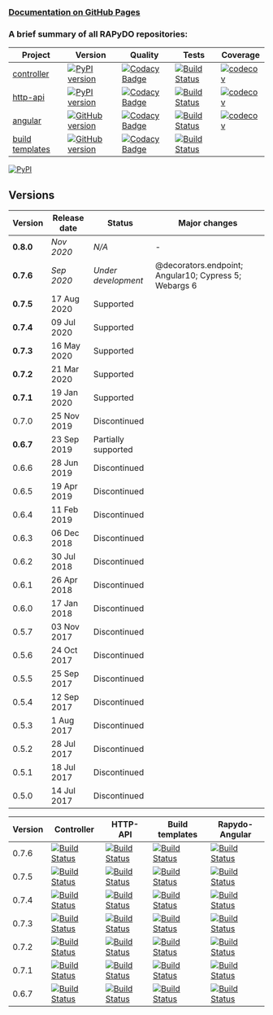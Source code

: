 ### [Documentation on GitHub Pages](https://rapydo.github.io/docs)

### A brief summary of all RAPyDO repositories:

| Project | Version | Quality | Tests | Coverage |
| --- | --- | --- | --- | --- |
| [controller](https://github.com/rapydo/do) | [![PyPI version](https://badge.fury.io/py/rapydo-controller.svg)](https://badge.fury.io/py/rapydo-controller) | [![Codacy Badge](https://app.codacy.com/project/badge/Grade/0668957ee3a04608887b2e9a7fdea198)](https://www.codacy.com/gh/rapydo/do?utm_source=github.com&amp;utm_medium=referral&amp;utm_content=rapydo/do&amp;utm_campaign=Badge_Grade) | [![Build Status](https://travis-ci.com/rapydo/do.svg?branch=0.7.6)](https://travis-ci.com/rapydo/do) | [![codecov](https://codecov.io/gh/rapydo/do/branch/0.7.6/graph/badge.svg)](https://codecov.io/gh/rapydo/do) |
| [http-api](https://github.com/rapydo/http-api) | [![PyPI version](https://badge.fury.io/py/rapydo-http.svg)](https://badge.fury.io/py/rapydo-http) | [![Codacy Badge](https://app.codacy.com/project/badge/Grade/7fb33f343d824eaeb323672545ad9cca)](https://www.codacy.com/gh/rapydo/http-api?utm_source=github.com&amp;utm_medium=referral&amp;utm_content=rapydo/http-api&amp;utm_campaign=Badge_Grade) | [![Build Status](https://travis-ci.com/rapydo/http-api.svg?branch=0.7.6)](https://travis-ci.com/rapydo/http-api) | [![codecov](https://codecov.io/gh/rapydo/http-api/branch/0.7.6/graph/badge.svg)](https://codecov.io/gh/rapydo/http-api) |
| [angular](https://github.com/rapydo/rapydo-angular) | [![GitHub version](https://img.shields.io/github/tag/rapydo/rapydo-angular.svg)](https://github.com/rapydo/rapydo-angular/releases) | [![Codacy Badge](https://app.codacy.com/project/badge/Grade/1e839e6b61d4465088989d068c0fcafe)](https://www.codacy.com/gh/rapydo/rapydo-angular?utm_source=github.com&amp;utm_medium=referral&amp;utm_content=rapydo/rapydo-angular&amp;utm_campaign=Badge_Grade) | [![Build Status](https://travis-ci.com/rapydo/rapydo-angular.svg?branch=0.7.6)](https://travis-ci.com/rapydo/rapydo-angular) | [![codecov](https://codecov.io/gh/rapydo/rapydo-angular/branch/0.7.6/graph/badge.svg)](https://codecov.io/gh/rapydo/rapydo-angular) |
| [build templates](https://github.com/rapydo/build-templates) | [![GitHub version](https://img.shields.io/github/tag/rapydo/build-templates.svg)](https://github.com/rapydo/build-templates/releases) | [![Codacy Badge](https://app.codacy.com/project/badge/Grade/985f3eb2469f4e3dbb84edf64d354c47)](https://www.codacy.com/gh/rapydo/build-templates?utm_source=github.com&amp;utm_medium=referral&amp;utm_content=rapydo/build-templates&amp;utm_campaign=Badge_Grade) | [![Build Status](https://travis-ci.com/rapydo/build-templates.svg?branch=0.7.6)](https://travis-ci.com/rapydo/build-templates) |  |


[![PyPI](https://img.shields.io/pypi/l/rapydo-controller.svg)](https://github.com/rapydo/core/blob/master/LICENSE)


## Versions

| Version | Release date | Status | Major changes |
| --- | --- | --- | --- |
| **0.8.0** | *Nov 2020* | *N/A* | - |
| **0.7.6** | *Sep 2020* | *Under development* | @decorators.endpoint; Angular10; Cypress 5; Webargs 6 |
| **0.7.5** | 17 Aug 2020 | Supported | |
| **0.7.4** | 09 Jul 2020 | Supported | |
| **0.7.3** | 16 May 2020 | Supported | |
| **0.7.2** | 21 Mar 2020 | Supported | |
| **0.7.1** | 19 Jan 2020 | Supported | |
| 0.7.0 | 25 Nov 2019 | Discontinued | |
| **0.6.7** | 23 Sep 2019 | Partially supported | |
| 0.6.6 | 28 Jun 2019 | Discontinued | |
| 0.6.5 | 19 Apr 2019 | Discontinued | |
| 0.6.4 | 11 Feb 2019 | Discontinued | |
| 0.6.3 | 06 Dec 2018 | Discontinued | |
| 0.6.2 | 30 Jul 2018 | Discontinued | |
| 0.6.1 | 26 Apr 2018 | Discontinued | |
| 0.6.0 | 17 Jan 2018 | Discontinued | |
| 0.5.7 | 03 Nov 2017 | Discontinued | |
| 0.5.6 | 24 Oct 2017 | Discontinued | |
| 0.5.5 | 25 Sep 2017 | Discontinued | |
| 0.5.4 | 12 Sep 2017 | Discontinued | |
| 0.5.3 | 1 Aug 2017 | Discontinued | |
| 0.5.2 | 28 Jul 2017 | Discontinued | |
| 0.5.1 | 18 Jul 2017 | Discontinued | |
| 0.5.0 | 14 Jul 2017 | Discontinued | |

| Version | Controller | HTTP-API | Build templates | Rapydo-Angular |
| --- | --- | --- | --- | --- |
| 0.7.6 | [![Build Status](https://travis-ci.com/rapydo/do.svg?branch=0.7.6)](https://travis-ci.com/rapydo/do/branches) | [![Build Status](https://travis-ci.com/rapydo/http-api.svg?branch=0.7.6)](https://travis-ci.com/rapydo/http-api/branches) | [![Build Status](https://travis-ci.com/rapydo/build-templates.svg?branch=0.7.6)](https://travis-ci.com/rapydo/build-templates/branches) | [![Build Status](https://travis-ci.com/rapydo/rapydo-angular.svg?branch=0.7.6)](https://travis-ci.com/rapydo/rapydo-angular/branches) |
| 0.7.5 | [![Build Status](https://travis-ci.com/rapydo/do.svg?branch=0.7.5)](https://travis-ci.com/rapydo/do/branches) | [![Build Status](https://travis-ci.com/rapydo/http-api.svg?branch=0.7.5)](https://travis-ci.com/rapydo/http-api/branches) | [![Build Status](https://travis-ci.com/rapydo/build-templates.svg?branch=0.7.5)](https://travis-ci.com/rapydo/build-templates/branches) | [![Build Status](https://travis-ci.com/rapydo/rapydo-angular.svg?branch=0.7.5)](https://travis-ci.com/rapydo/rapydo-angular/branches) |
| 0.7.4 | [![Build Status](https://travis-ci.com/rapydo/do.svg?branch=0.7.4)](https://travis-ci.com/rapydo/do/branches) | [![Build Status](https://travis-ci.com/rapydo/http-api.svg?branch=0.7.4)](https://travis-ci.com/rapydo/http-api/branches) | [![Build Status](https://travis-ci.com/rapydo/build-templates.svg?branch=0.7.4)](https://travis-ci.com/rapydo/build-templates/branches) | [![Build Status](https://travis-ci.com/rapydo/rapydo-angular.svg?branch=0.7.4)](https://travis-ci.com/rapydo/rapydo-angular/branches) |
| 0.7.3 | [![Build Status](https://travis-ci.com/rapydo/do.svg?branch=0.7.3)](https://travis-ci.com/rapydo/do/branches) | [![Build Status](https://travis-ci.com/rapydo/http-api.svg?branch=0.7.3)](https://travis-ci.com/rapydo/http-api/branches) | [![Build Status](https://travis-ci.com/rapydo/build-templates.svg?branch=0.7.3)](https://travis-ci.com/rapydo/build-templates/branches) | [![Build Status](https://travis-ci.com/rapydo/rapydo-angular.svg?branch=0.7.3)](https://travis-ci.com/rapydo/rapydo-angular/branches) |
| 0.7.2 | [![Build Status](https://travis-ci.com/rapydo/do.svg?branch=0.7.2)](https://travis-ci.com/rapydo/do/branches) | [![Build Status](https://travis-ci.com/rapydo/http-api.svg?branch=0.7.2)](https://travis-ci.com/rapydo/http-api/branches) | [![Build Status](https://travis-ci.com/rapydo/build-templates.svg?branch=0.7.2)](https://travis-ci.com/rapydo/build-templates/branches) | [![Build Status](https://travis-ci.com/rapydo/rapydo-angular.svg?branch=0.7.2)](https://travis-ci.com/rapydo/rapydo-angular/branches) |
| 0.7.1 | [![Build Status](https://travis-ci.com/rapydo/do.svg?branch=0.7.1)](https://travis-ci.com/rapydo/do/branches) | [![Build Status](https://travis-ci.com/rapydo/http-api.svg?branch=0.7.1)](https://travis-ci.com/rapydo/http-api/branches) | [![Build Status](https://travis-ci.com/rapydo/build-templates.svg?branch=0.7.1)](https://travis-ci.com/rapydo/build-templates/branches) | [![Build Status](https://travis-ci.com/rapydo/rapydo-angular.svg?branch=0.7.1)](https://travis-ci.com/rapydo/rapydo-angular/branches) |
| 0.6.7 | [![Build Status](https://travis-ci.com/rapydo/do.svg?branch=0.6.7)](https://travis-ci.com/rapydo/do/branches) | [![Build Status](https://travis-ci.com/rapydo/http-api.svg?branch=0.6.7)](https://travis-ci.com/rapydo/http-api/branches) | [![Build Status](https://travis-ci.com/rapydo/build-templates.svg?branch=0.6.7)](https://travis-ci.com/rapydo/build-templates/branches) | [![Build Status](https://travis-ci.com/rapydo/rapydo-angular.svg?branch=0.6.7)](https://travis-ci.com/rapydo/rapydo-angular/branches) |
